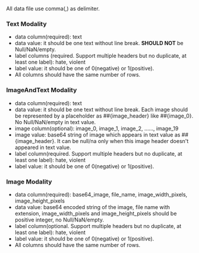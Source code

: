 All data file use comma(,) as delimiter.

### Text Modality

- data column(required): text
- data value: it should be one text without line break. **SHOULD NOT** be Null/NaN/empty.
- label columns (required. Support multiple headers but no duplicate, at least one label): hate, violent
- label value: it should be one of 0(negative) or 1(positive).
- All columns should have the same number of rows.

### ImageAndText Modality

- data column(required): text
- data value: it should be one text without line break. Each image should be represented by a placeholder as ##{image_header} like ##{image_0}. No Null/NaN/empty in text value.
- image column(optional): image_0, image_1, image_2, ……, image_19
- image value: base64 string of image which appears in text value as ##{image_header}. It can be null/na only when this image header doesn't appeared in text value.
- label column(required. Support multiple headers but no duplicate, at least one label): hate, violent
- label value: it should be one of 0(negative) or 1(positive).

### Image Modality

- data column(required): base64_image, file_name, image_width_pixels, image_height_pixels
- data value: base64 encoded string of the image, file name with extension, image_width_pixels and image_height_pixels should be positive integer, no Null/NaN/empty.
- label column(optional. Support multiple headers but no duplicate, at least one label): hate, violent
- label value: it should be one of 0(negative) or 1(positive).
- All columns should have the same number of rows.
